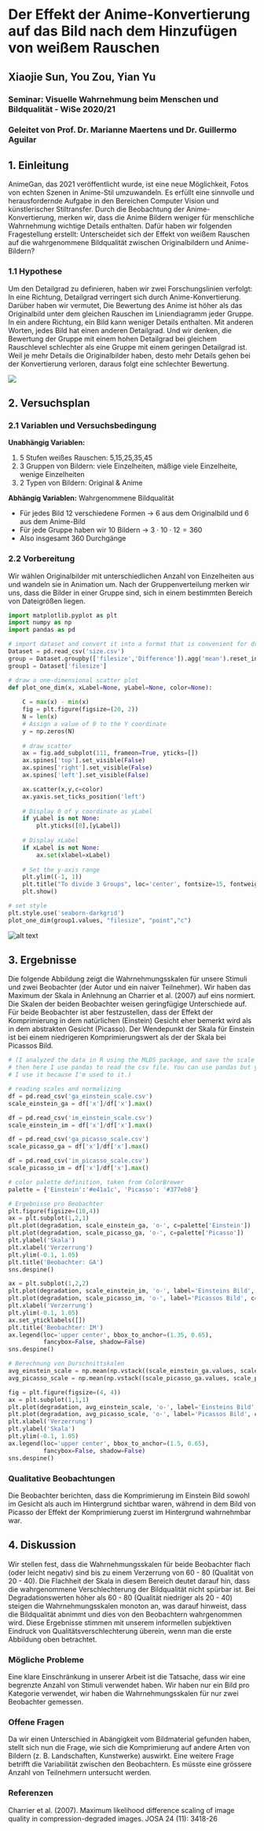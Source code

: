 # Der Effekt der Anime-Konvertierung auf das Bild nach dem Hinzufügen von weißem Rauschen
## Xiaojie Sun, You Zou, Yian Yu
### Seminar: Visuelle Wahrnehmung beim Menschen und Bildqualität - WiSe 2020/21
### Geleitet von Prof. Dr. Marianne Maertens und Dr. Guillermo Aguilar

## 1. Einleitung

AnimeGan, das 2021 veröffentlicht wurde, ist eine neue Möglichkeit, Fotos von echten Szenen in Anime-Stil umzuwandeln. Es erfüllt eine sinnvolle und herausfordernde Aufgabe in den Bereichen Computer Vision und künstlerischer Stiltransfer. Durch die Beobachtung der Anime-Konvertierung, merken wir, dass die Anime Bildern weniger für menschliche Wahrnehmung wichtige Details enthalten. Dafür haben wir folgenden Fragestellung erstellt:
Unterscheidet sich der Effekt von weißem Rauschen auf die wahrgenommene Bildqualität zwischen Originalbildern und Anime-Bildern?

### 1.1 Hypothese
Um den Detailgrad zu definieren, haben wir zwei Forschungslinien verfolgt: In eine Richtung, Detailgrad verringert sich durch Anime-Konvertierung. Darüber haben wir vermutet, Die Bewertung des Anime ist höher als das Originalbild unter dem gleichen Rauschen im Liniendiagramm jeder Gruppe. In ein andere Richtung, ein Bild kann weniger Details enthalten. Mit anderen Worten, jedes Bild hat einen anderen Detailgrad. Und wir denken, die Bewertung der Gruppe mit einem hohen Detailgrad bei gleichem Rauschlevel schlechter als eine Gruppe mit einem geringen Detailgrad ist. Weil je mehr Details die Originalbilder haben, desto mehr Details gehen bei der Konvertierung verloren, daraus folgt eine schlechter Bewertung.

![](https://s2.loli.net/2022/03/19/N41M3QogUfZwFXk.png)

## 2. Versuchsplan

### 2.1 Variablen und Versuchsbedingung
**Unabhängig Variablen:**
1. 5 Stufen weißes Rauschen: 5,15,25,35,45
2. 3 Gruppen von Bildern: viele Einzelheiten, mäßige viele Einzelheite, wenige Einzelheiten
3. 2 Typen von Bildern: Original & Anime

**Abhängig Variablen:**
Wahrgenommene Bildqualität 
- Für jedes Bild 12 verschiedene Formen -> 6 aus dem Originalbild und 6 aus dem Anime-Bild
- Für jede Gruppe haben wir 10 Bildern -> $3\cdot10\cdot12=360$
- Also insgesamt 360 Durchgänge

### 2.2 Vorbereitung
Wir wählen Originalbilder mit unterschiedlichen Anzahl von Einzelheiten aus und wandeln sie in Animation um. Nach der Gruppenverteilung merken wir uns, dass die Bilder in einer Gruppe sind, sich in einem bestimmten Bereich von Dateigrößen liegen.

```python
import matplotlib.pyplot as plt
import numpy as np
import pandas as pd

# import dataset and convert it into a format that is convenient for drawing
Dataset = pd.read_csv('size.csv')
group = Dataset.groupby(['filesize','Difference']).agg('mean').reset_index()
group1 = Dataset['filesize']

# draw a one-dimensional scatter plot
def plot_one_dim(x, xLabel=None, yLabel=None, color=None):
    
    C = max(x) - min(x)
    fig = plt.figure(figsize=(20, 2))    
    N = len(x)
    # Assign a value of 0 to the Y coordinate
    y = np.zeros(N)    
    
    # draw scatter
    ax = fig.add_subplot(111, frameon=True, yticks=[])    
    ax.spines['top'].set_visible(False)
    ax.spines['right'].set_visible(False)
    ax.spines['left'].set_visible(False)

    ax.scatter(x,y,c=color)
    ax.yaxis.set_ticks_position('left')
        
    # Display 0 of y coordinate as yLabel
    if yLabel is not None:
        plt.yticks([0],[yLabel])
    
    # Display xLabel
    if xLabel is not None:
        ax.set(xlabel=xLabel)
    
    # Set the y-axis range
    plt.ylim((-1, 1))   
    plt.title("To divide 3 Groups", loc='center', fontsize=15, fontweight=0)
    plt.show()

# set style
plt.style.use('seaborn-darkgrid')
plot_one_dim(group1.values, "filesize", "point","c")
```
 
![alt text](dividegroups.png)

## 3. Ergebnisse

Die folgende Abbildung zeigt die Wahrnehmungsskalen für unsere Stimuli und zwei Beobachter (der Autor und ein naiver Teilnehmer). Wir haben das Maximum der Skala in Anlehnung an Charrier et al. (2007) auf eins normiert.
Die Skalen der beiden Beobachter weisen geringfügige Unterschiede auf. Für beide Beobachter ist aber festzustellen, dass der Effekt der Komprimierung in dem natürlichen (Einstein) Gesicht eher bemerkt wird als in dem abstrakten Gesicht (Picasso). Der Wendepunkt der Skala für Einstein ist bei einem niedrigeren Komprimierungswert als der der Skala bei Picassos Bild. 


```python
# (I analyzed the data in R using the MLDS package, and save the scale as a csv.
# then here I use pandas to read the csv file. You can use pandas but you don't *have* to. 
# I use it because I'm used to it.)

# reading scales and normalizing
df = pd.read_csv('ga_einstein_scale.csv')
scale_einstein_ga = df['x']/df['x'].max()

df = pd.read_csv('im_einstein_scale.csv')
scale_einstein_im = df['x']/df['x'].max()

df = pd.read_csv('ga_picasso_scale.csv')
scale_picasso_ga = df['x']/df['x'].max()

df = pd.read_csv('im_picasso_scale.csv')
scale_picasso_im = df['x']/df['x'].max()

# color palette definition, taken from ColorBrewer
palette = {'Einstein':'#e41a1c', 'Picasso': '#377eb8'}

# Ergebnisse pro Beobachter
plt.figure(figsize=(10,4))
ax = plt.subplot(1,2,1)
plt.plot(degradation, scale_einstein_ga, 'o-', c=palette['Einstein'])
plt.plot(degradation, scale_picasso_ga, 'o-', c=palette['Picasso'])
plt.ylabel('Skala')
plt.xlabel('Verzerrung')
plt.ylim(-0.1, 1.05)
plt.title('Beobachter: GA')
sns.despine()

ax = plt.subplot(1,2,2)
plt.plot(degradation, scale_einstein_im, 'o-', label='Einsteins Bild', c=palette['Einstein'])
plt.plot(degradation, scale_picasso_im, 'o-', label='Picassos Bild', c=palette['Picasso'])
plt.xlabel('Verzerrung')
plt.ylim(-0.1, 1.05)
ax.set_yticklabels([])
plt.title('Beobachter: IM')
ax.legend(loc='upper center', bbox_to_anchor=(1.35, 0.65),
          fancybox=False, shadow=False)
sns.despine()

```

```python
# Berechnung von Durschnittskalen
avg_einstein_scale = np.mean(np.vstack((scale_einstein_ga.values, scale_einstein_im.values)), axis=0)
avg_picasso_scale = np.mean(np.vstack((scale_picasso_ga.values, scale_picasso_im.values)), axis=0)

fig = plt.figure(figsize=(4, 4))
ax = plt.subplot(1,1,1)
plt.plot(degradation, avg_einstein_scale, 'o-', label='Einsteins Bild', c=palette['Einstein'])
plt.plot(degradation, avg_picasso_scale, 'o-', label='Picassos Bild', c=palette['Picasso'])
plt.xlabel('Verzerrung')
plt.ylabel('Skala')
plt.ylim(-0.1, 1.05)
ax.legend(loc='upper center', bbox_to_anchor=(1.5, 0.65),
          fancybox=False, shadow=False)
sns.despine()

```

### Qualitative Beobachtungen
Die Beobachter berichten, dass die Komprimierung im Einstein Bild sowohl im Gesicht als auch im Hintergrund sichtbar waren, während in dem Bild von Picasso der Effekt der Komprimierung zuerst im Hintergrund wahrnehmbar war.


## 4. Diskussion

Wir stellen fest, dass die Wahrnehmungsskalen für beide Beobachter flach (oder leicht negativ) sind bis zu einem Verzerrung von 60 - 80 (Qualität von 20 - 40). Die Flachheit der Skala in diesem Bereich deutet darauf hin, dass die wahrgenommene Verschlechterung der Bildqualität nicht spürbar ist. Bei Degradationswerten höher als 60 - 80 (Qualität niedriger als 20 - 40) steigen die Wahrnehmungsskalen monoton an, was darauf hinweist, dass die Bildqualität abnimmt und dies von den Beobachtern wahrgenommen wird. Diese Ergebnisse stimmen mit unserem informellen subjektiven Eindruck von Qualitätsverschlechterung überein, wenn man die erste Abbildung oben betrachtet.

### Mögliche Probleme 
Eine klare Einschränkung in unserer Arbeit ist die Tatsache, dass wir eine begrenzte Anzahl von Stimuli verwendet haben. Wir haben nur ein Bild pro Kategorie verwendet, wir haben die Wahrnehmungsskalen für nur zwei Beobachter gemessen. 

### Offene Fragen
Da wir einen Unterschied in Abängigkeit vom Bildmaterial gefunden haben, stellt sich nun die Frage, wie sich die Komprimierung auf andere Arten von Bildern (z. B. Landschaften, Kunstwerke) auswirkt. Eine weitere Frage betrifft die Variabilität zwischen den Beobachtern. Es müsste eine grössere Anzahl von Teilnehmern untersucht werden.

### Referenzen
Charrier et al. (2007). Maximum likelihood difference scaling of image quality in compression-degraded images. JOSA 24 (11): 3418-26

